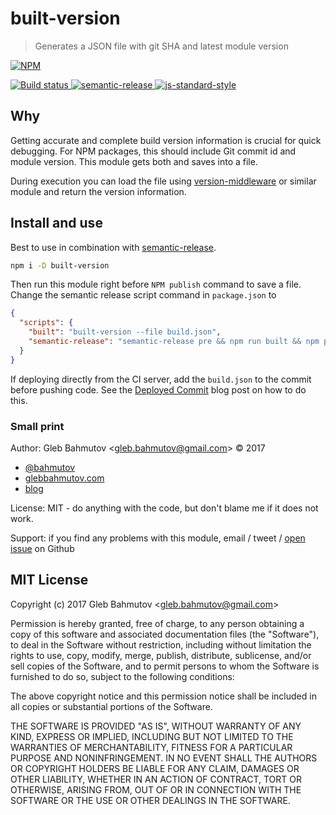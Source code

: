 # built-version

> Generates a JSON file with git SHA and latest module version

[![NPM][npm-icon] ][npm-url]

[![Build status][ci-image] ][ci-url]
[![semantic-release][semantic-image] ][semantic-url]
[![js-standard-style][standard-image]][standard-url]

## Why

Getting accurate and complete build version information is crucial for
quick debugging. For NPM packages, this should include Git commit id and
module version. This module gets both and saves into a file.

During execution you can load the file using
[version-middleware](https://github.com/bahmutov/version-middleware) or
similar module and return the version information.

## Install and use

Best to use in combination with
[semantic-release](https://github.com/semantic-release/semantic-release).

```sh
npm i -D built-version
```

Then run this module right before `NPM publish` command to save a file.
Change the semantic release script command in `package.json` to

```json
{
  "scripts": {
    "built": "built-version --file build.json",
    "semantic-release": "semantic-release pre && npm run built && npm publish && semantic-release post"
  }
}
```

If deploying directly from the CI server, add the `build.json` to the
commit before pushing code. See the
[Deployed Commit](https://glebbahmutov.com/blog/deployed-commit/) blog post
on how to do this.

### Small print

Author: Gleb Bahmutov &lt;gleb.bahmutov@gmail.com&gt; &copy; 2017


* [@bahmutov](https://twitter.com/bahmutov)
* [glebbahmutov.com](http://glebbahmutov.com)
* [blog](http://glebbahmutov.com/blog)


License: MIT - do anything with the code, but don't blame me if it does not work.

Support: if you find any problems with this module, email / tweet /
[open issue](https://github.com/bahmutov/built-version/issues) on Github

## MIT License

Copyright (c) 2017 Gleb Bahmutov &lt;gleb.bahmutov@gmail.com&gt;

Permission is hereby granted, free of charge, to any person
obtaining a copy of this software and associated documentation
files (the "Software"), to deal in the Software without
restriction, including without limitation the rights to use,
copy, modify, merge, publish, distribute, sublicense, and/or sell
copies of the Software, and to permit persons to whom the
Software is furnished to do so, subject to the following
conditions:

The above copyright notice and this permission notice shall be
included in all copies or substantial portions of the Software.

THE SOFTWARE IS PROVIDED "AS IS", WITHOUT WARRANTY OF ANY KIND,
EXPRESS OR IMPLIED, INCLUDING BUT NOT LIMITED TO THE WARRANTIES
OF MERCHANTABILITY, FITNESS FOR A PARTICULAR PURPOSE AND
NONINFRINGEMENT. IN NO EVENT SHALL THE AUTHORS OR COPYRIGHT
HOLDERS BE LIABLE FOR ANY CLAIM, DAMAGES OR OTHER LIABILITY,
WHETHER IN AN ACTION OF CONTRACT, TORT OR OTHERWISE, ARISING
FROM, OUT OF OR IN CONNECTION WITH THE SOFTWARE OR THE USE OR
OTHER DEALINGS IN THE SOFTWARE.

[npm-icon]: https://nodei.co/npm/built-version.svg?downloads=true
[npm-url]: https://npmjs.org/package/built-version
[ci-image]: https://travis-ci.org/bahmutov/built-version.svg?branch=master
[ci-url]: https://travis-ci.org/bahmutov/built-version
[semantic-image]: https://img.shields.io/badge/%20%20%F0%9F%93%A6%F0%9F%9A%80-semantic--release-e10079.svg
[semantic-url]: https://github.com/semantic-release/semantic-release
[standard-image]: https://img.shields.io/badge/code%20style-standard-brightgreen.svg
[standard-url]: http://standardjs.com/

